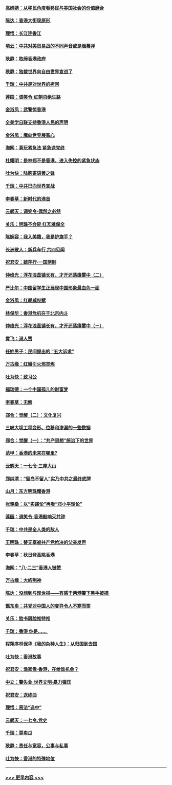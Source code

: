 #### [高婧婧：从移民角度看移民与美国社会的价值磨合](../pages/nsc993/n11495757.md?t=09031811) 
#### [陈达：香港大街现原形 ](../pages/nsc993/n11495441.md?t=09031811) 
#### [理悟：长江连香江](../pages/nsc993/n11495377.md?t=09031811) 
#### [项云：中共对美贸易战的不同声音或是烟幕弹](../pages/nsc993/n11494929.md?t=09031811) 
#### [耿静：取缔香港政府](../pages/nsc993/n11494218.md?t=09031811) 
#### [耿静：独裁世界向自由世界宣战了](../pages/nsc993/n11494190.md?t=09031811) 
#### [千瑞：中共是对世界的拷问](../pages/nsc993/n11493021.md?t=09031811) 
#### [莲园：调笑令‧红朝自绝生路](../pages/nsc993/n11493011.md?t=09031811) 
#### [金浴凤：武警惊香港](../pages/nsc993/n11492994.md?t=09031811) 
#### [全美学自联支持香港人民的声明](../pages/nsc993/n11492630.md?t=09031811) 
#### [金浴凤：魔向世界展畜心](../pages/nsc993/n11492599.md?t=09031811) 
#### [海网：真玩紧急法 紧急送党终 ](../pages/nsc993/n11492535.md?t=09031811) 
#### [杜耀明：是林郑不是香港，进入失控的紧急状态](../pages/nsc993/n11491420.md?t=09031811) 
#### [吐为快：陆胞寄语黄之锋](../pages/nsc993/n11491117.md?t=09031811) 
#### [千瑞：中共已向世界宣战](../pages/nsc993/n11490123.md?t=09031811) 
#### [李春草：新时代的港首](../pages/nsc993/n11489864.md?t=09031811) 
#### [云鹤天：调笑令·偶然之必然](../pages/nsc993/n11489701.md?t=09031811) 
#### [关乐：明珠不会碎 红瓦难保全](../pages/nsc993/n11489647.md?t=09031811) 
#### [陈婉容：我入美籍，我是护旗手？](../pages/nsc993/n11487908.md?t=09031811) 
#### [长洲散人：新兵车行 六四见闻](../pages/nsc993/n11487729.md?t=09031811) 
#### [祝君安：踏莎行‧一国两制](../pages/nsc993/n11487699.md?t=09031811) 
#### [仲维光：浮花浪蕊镇长有，才开还落瘴雾中（二）](../pages/nsc993/n11483286.md?t=09031811) 
#### [严比尔：中国留学生正展现中国形象最血色一面](../pages/nsc993/n11485145.md?t=09031811) 
#### [金浴凤：红朝威权赋](../pages/nsc993/n11485191.md?t=09031811) 
#### [林保华：香港危机在于北京内斗](../pages/nsc993/n11484593.md?t=09031811) 
#### [仲维光：浮花浪蕊镇长有，才开还落瘴雾中（ㄧ）](../pages/nsc993/n11483259.md?t=09031811) 
#### [霄飞：港人赞](../pages/nsc993/n11482957.md?t=09031811) 
#### [任姓男子：民间提出的 “五大诉求”](../pages/nsc993/n11482897.md?t=09031811) 
#### [万古缘：红蛾引火邪灵烬](../pages/nsc993/n11482886.md?t=09031811) 
#### [吐为快：致习公](../pages/nsc993/n11482867.md?t=09031811) 
#### [福瑞德：一个中国孤儿的财富梦](../pages/nsc993/n11482817.md?t=09031811) 
#### [李春草：无解](../pages/nsc993/n11482791.md?t=09031811) 
#### [郑合：觉醒（二）：文化复兴](../pages/nsc993/n11478025.md?t=09031811) 
#### [三峡大坝工程变形、位移和渗漏的一些数据](../pages/nsc993/n11478232.md?t=09031811) 
#### [郑合：觉醒（一）：“共产思想”统治下的世界](../pages/nsc993/n11477663.md?t=09031811) 
#### [范甲：香港的未来在哪里?](../pages/nsc993/n11477249.md?t=09031811) 
#### [云鹤天：一七令·三座大山](../pages/nsc993/n11477192.md?t=09031811) 
#### [郑纯清：“留岛不留人”实乃中共之最终底牌](../pages/nsc993/n11476160.md?t=09031811) 
#### [山月：东方明珠耀香港](../pages/nsc993/n11476077.md?t=09031811) 
#### [张翎燊：以“实践论”再看“邓小平理论”](../pages/nsc993/n11475733.md?t=09031811) 
#### [莲园：调笑令‧香港敲响灭共钟](../pages/nsc993/n11475723.md?t=09031811) 
#### [千瑞：中共是全人类的敌人](../pages/nsc993/n11475329.md?t=09031811) 
#### [王明珠：替无辜被共产党枪决的父亲发声](../pages/nsc993/n11474570.md?t=09031811) 
#### [李春草：秋日登高眺香港 ](../pages/nsc993/n11474491.md?t=09031811) 
#### [海网：“八·二三”香港人链赞 ](../pages/nsc993/n11474538.md?t=09031811) 
#### [万古缘：大屿荆神](../pages/nsc993/n11474401.md?t=09031811) 
#### [陈达：没想到与现世报——有感于两港警下黑手被捕 ](../pages/nsc993/n11472557.md?t=09031811) 
#### [甑东舟：共党对中国人的变异令人不寒而栗](../pages/nsc993/n11472496.md?t=09031811) 
#### [关乐：脸书扇脸推特推](../pages/nsc993/n11472488.md?t=09031811) 
#### [千瑞：香港  你是…… ](../pages/nsc993/n11472459.md?t=09031811) 
#### [程翔序林保华《我的杂种人生》：从归国到去国](../pages/nsc993/n11472369.md?t=09031811) 
#### [吐为快：香港故事](../pages/nsc993/n11471931.md?t=09031811) 
#### [祝君安：渔家傲‧香港，在给谁机会？](../pages/nsc993/n11469718.md?t=09031811) 
#### [中立：警失业‧世界文明‧暴力镇压](../pages/nsc993/n11467566.md?t=09031811) 
#### [祝君安：送终曲](../pages/nsc993/n11467546.md?t=09031811) 
#### [理悟：恶法“送中”](../pages/nsc993/n11467290.md?t=09031811) 
#### [云鹤天：一七令.党史](../pages/nsc993/n11464122.md?t=09031811) 
#### [千瑞：莫卖瓜](../pages/nsc993/n11463014.md?t=09031811) 
#### [耿静：责任与宽容，公事与私事](../pages/nsc993/n11462810.md?t=09031811) 
#### [吐为快：香港的特殊地位](../pages/nsc993/n11462562.md?t=09031811) 

----
#### [ >>> 更早内容 <<< ](../indexes/nsc993-earlier.md)
